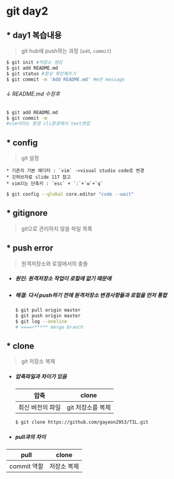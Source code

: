 # git day2

## * day1 복습내용

> git hub에 push하는 과정 (`add`, `commit`)

```bash
$ git init #저장소 생성
$ git add README.md 
$ git status #항상 확인해주기
$ git commit -m 'Add README.md' #m은 message
```

######                                      ↓           README.md 수정후 

```bash
$ git add README.md
$ git commit -m
#vim이라는 환경 cli환경에서 text편집
```

## * config

> git 설정

	* 기존의 기본 에디터 : `vim` ->visual studio code로 변경
	* 깃허브자료 slide 117 참고
	* vim끄는 단축키 : `esc` + `:`+`w`+`q`

```bash
$ git config --global core.editor "code --wait"
```

## * gitignore

> git으로 관리하지 않을 파일 목록



## * push error

> 원격저장소와 로컬에서의 충돌

 * ##### 원인: 원격저장소 작업이 로컬에 없기 때문에

 * ##### 해결: 다시 push하기 전에 원격저장소 변경사항들과 로컬을 먼저 통합

   ```bash
   $ git pull origin master
   $ git push origin master
   $ git log --oneline
   # ====>***** merge branch 
   ```



## * clone

> git 저장소 복제

* ##### 압축파일과 차이가 있음

  |       압축       |       clone       |
  | :--------------: | :---------------: |
  | 최신 버전의 파일 | git 저장소를 복제 |

  ```bash
  $ git clone https://github.com/gayeon2953/TIL.git
  ```

  

* ##### pull과의 차이

|    pull     |    clone    |
| :---------: | :---------: |
| commit 역할 | 저장소 복제 |

